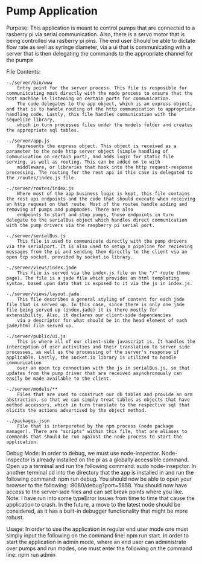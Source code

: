 # Pump Application
Purpose:
    This application is meant to control pumps that are connected to a rasberry pi via serial communication. Also, there is a servo motor that is being controlled via rasberry pi pins. The end user
    Should be able to dictate flow rate as well as syringe diameter, via a ui that is communicating with a server that is then delegating the commands to the appropriate channel for the pumps

File Contents:

    -./server/bin/www
        Entry point for the server process. This file is resposible for communitcating most directly with the node process to ensure that the host machine is listening on certain ports for communication.
        The code delegates to the app object, which is an express object, and that is to handle routing of the http communication to appropriate handling code. Lastly, this file handles communication with the sequelize library,
        which in turn processes files under the models folder and creates the appropriate sql tables.

    -./server/app.js
        Represents the express object. This object is received as a parameter to the node http server object (simple handling of communication on certain port), and adds logic for static file serving, as well as routing. This can be added on to with
        middleware, or libraries that hook into the http request-response processing. The routing for the rest api in this case is delegated to the /routes/index.js file.

    -./server/routes/index.js
        Where most of the app business logic is kept, this file contains the rest api endpoints and the code that should execute when receiving an http request on that route. Most of the routes handle adding and removing of pumps and pumpmodes. There are also
        endpoints to start and stop pumps, these endpoints in turn delegate to the serialBus object which handles direct communication with the pump drivers via the raspberry pi serial port.

    -./server/serialBus.js
        This file is used to communicate directly with the pump drivers via the serialport. It is also used to setup a pipeline for recieving messages from the pi and sending them directly to the client via an open tcp socket, provided by socket.io library.

    -./server/views/index.jade
        This file is served via the index.js file on the "/" route (home page). The file is a jade file which provides an html templating syntax, based upon data that is exposed to it via the js in index.js.

    -./server/views/layout.jade
        This file describes a general styling of content for each jade file that is served up. In this case, since there is only one jade file being served up (index.jade) it is there mostly for extensibility. Also, it declares our client-side dependencies
        via a descriptor for what should be in the head element of each jade/html file served up.

    -./server/public/ui.js
        This is where all of our client-side javascript is. It handles the interception of user activities and their translation to server side processes, as well as the processing of the server's response if applicable. Lastly, the socket.io library is utilized to handle communication
        over an open tcp connection with the js in serialBus.js, so that updates from the pump driver that are received asynchronously can easily be made available to the client.

    -./server/models/**
        Files that are used to construct our db tables and provide an orm abstraction, so that we can simply treat tables as objects that have method accessors, which in turn translate to the respective sql that elicits the actions advertised by the object method.

    -./packages.json
        File that is interpereted by the npm process (node package manager). There are "scripts" within this file, that are aliases to commands that should be run against the node process to start the application.

Debug Mode:
    In order to debug, we must use node-inspector. Node-inspector is already installed on the pi as a globally accessible command. Open up a terminal and run the following command: sudo node-insepctor. In another terminal cd into the directory that the app is installed in and run the following
    command: npm run debug. You should now be able to open your browser to the following: <ipOfPi>:8080/debug?port=5858. You should now have access to the server-side files and can set break points where you like. Note: I have run into some typeError issues from time to time that cause the application 
    to crash. In the future, a move to the latest node should be considered, as it has a built-in debugger functionality that might be more robust. 
    
Usage:
    In order to use the application in regular end user mode one must simply input the following on the command line: npm run start. In order to start the application in admin mode, where an end user can administrate over
    pumps and run modes, one must enter the following on the command line: npm run admin

